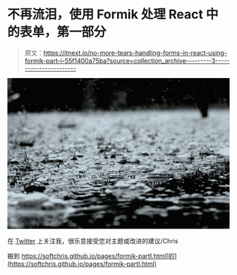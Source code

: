 # 不再流泪，使用 Formik 处理 React 中的表单，第一部分

> 原文：<https://itnext.io/no-more-tears-handling-forms-in-react-using-formik-part-i-55f1400a75ba?source=collection_archive---------3----------------------->

![](img/c5aa48d6989e979a3ff820d656bbe247.png)

在 [Twitter](https://twitter.com/chris_noring) 上关注我，很乐意接受您对主题或改进的建议/Chris

搬到 https://softchris.github.io/pages/formik-partI.html[的](https://softchris.github.io/pages/formik-partI.html)